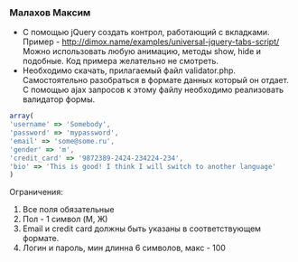 ### Малахов Максим
* С помощью jQuery cоздать контрол, работающий с вкладками. Пример - http://dimox.name/examples/universal-jquery-tabs-script/ Можно использовать любую анимацию, методы show, hide и подобные. Код примера желательно не смотреть.
* Необходимо скачать, прилагаемый файл  validator.php. Самостоятельно разобраться в формате данных который он отдает. С помощью ajax запросов к этому файлу необходимо реализовать валидатор формы. 
```javascript
array(
'username' => 'Somebody',
'password' => 'mypassword',
'email' => 'some@some.ru',
'gender' => 'm',
'credit_card' => '9872389-2424-234224-234', 
'bio' => 'This is good! I think I will switch to another language'
)
```
Ограничения:
1. Все поля обязательные
2. Пол - 1 символ (M, Ж)
3. Email и credit card должны быть указаны в соответствующем формате.
4. Логин и пароль, мин длинна 6 символов, макс - 100
